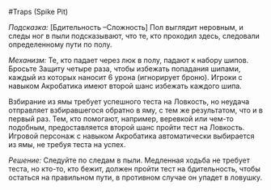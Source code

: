 #Traps 
(Spike Pit)

*Подсказка:* [Бдительность –Сложность] Пол выглядит неровным, и следы ног в пыли подсказывают, что те, кто проходил здесь, следовали определенному пути по полу.

*Механизм:* Те, кто падает через люк в полу, падают к набору шипов. Бросьте Защиту четыре раза, чтобы избежать попадания шипами, каждый из которых наносит 6 урона (игнорирует броню). Игроки с навыком Акробатика имеют второй шанс избежать каждого шипа.

Взбирание из ямы требует успешного теста на Ловкость, но неудача отправляет взбиравшегося обратно в яму, с тем же результатом, что и в первый раз. Тем, кто помогают, например, веревкой или чем-то подобным, предоставляется второй шанс пройти тест на Ловкость. Игровой персонаж с навыком Акробатика автоматически выбирается из ямы, не требуя теста на успех.

*Решение:* Следуйте по следам в пыли. Медленная ходьба не требует теста, но кто-то, кто бежит, должен пройти тест на бдительность, чтобы остаться на правильном пути, в противном случае он упадет в ловушку.